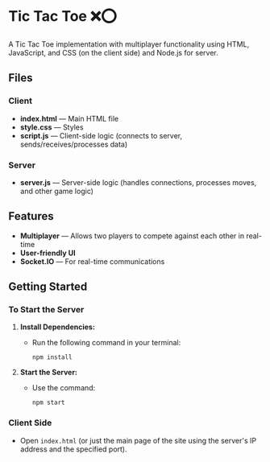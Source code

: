 # Tic Tac Toe ❌⭕

A Tic Tac Toe implementation with multiplayer functionality using HTML, JavaScript, and CSS (on the client side) and Node.js for server.

## Files

### Client
- **index.html** — Main HTML file
- **style.css** — Styles
- **script.js** — Client-side logic (connects to server, sends/receives/processes data)

### Server
- **server.js** — Server-side logic (handles connections, processes moves, and other game logic)

## Features
- **Multiplayer** — Allows two players to compete against each other in real-time
- **User-friendly UI**
- **Socket.IO** — For real-time communications

## Getting Started

### To Start the Server
1. **Install Dependencies:**
   - Run the following command in your terminal:
     ```
     npm install
     ```

2. **Start the Server:**
   - Use the command:
     ```
     npm start
     ```

### Client Side
- Open `index.html` (or just the main page of the site using the server's IP address and the specified port).

